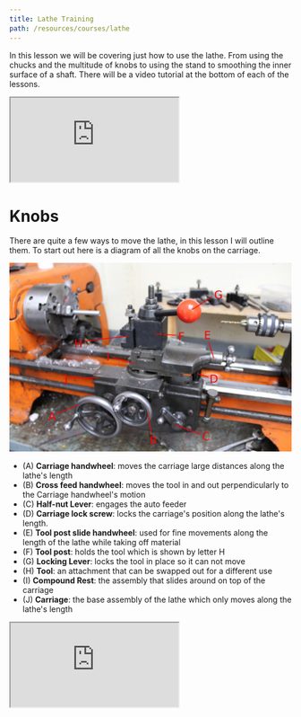 ```yaml
---
title: Lathe Training
path: /resources/courses/lathe
---
```


In this lesson we will be covering just how to use the lathe. From using the chucks and the multitude of knobs to using the stand to smoothing the inner surface of a shaft. There will be a video tutorial at the bottom of each of the lessons.

<div class="videowrapper">
  <iframe src="https://www.youtube.com/embed/videoseries?list=PLiKeZSC2ZAvJGCMNe9aaWWAFuUAH3pFQZ" allowfullscreen></iframe>
</div>

# Knobs

There are quite a few ways to move the lathe, in this lesson I will outline them. To start out here is a diagram of all the knobs on the carriage.

![Knobs](../../../images/resources/courses/lathe/knobs.jpg)

- (A) **Carriage handwheel**: moves the carriage large distances along the lathe's length
- (B) **Cross feed handwheel**: moves the tool in and out perpendicularly to the Carriage handwheel's motion
- (C) **Half-nut Lever**: engages the auto feeder
- (D) **Carriage lock screw**: locks the carriage's position along the lathe's length.
- (E) **Tool post slide handwheel**: used for fine movements along the length of the lathe while taking off material
- (F) **Tool post**: holds the tool which is shown by letter H
- (G) **Locking Lever**: locks the tool in place so it can not move
- (H) **Tool**: an attachment that can be swapped out for a different use
- (I) **Compound Rest**: the assembly that slides around on top of the carriage
- (J) **Carriage**: the base assembly of the lathe which only moves along the lathe's length

<div class="videowrapper">
  <iframe src="https://www.youtube-nocookie.com/embed/ApenjhgJFNc?rel=0&showinfo=0" allowfullscreen></iframe>
</div>
